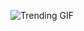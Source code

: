 
<!-- GIF_SECTION -->
![Trending GIF](https://media1.giphy.com/media/v1.Y2lkPThiYjIxNzcyb3Nta3Z6ejcyOXd2YjR4bzM2MGFrN2dsdDJjczZ6eXJ6Z2ZqbWdueSZlcD12MV9naWZzX3NlYXJjaCZjdD1n/78XCFBGOlS6keY1Bil/giphy.gif)
<!-- END_GIF_SECTION -->
